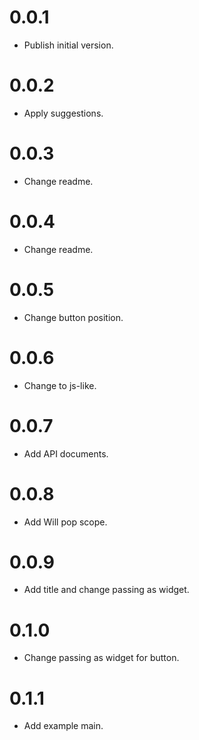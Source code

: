 # 0.0.1

  * Publish initial version.

# 0.0.2

  * Apply suggestions.

# 0.0.3

  * Change readme.

# 0.0.4

  * Change readme.

# 0.0.5

  * Change button position.

# 0.0.6

  * Change to js-like.

# 0.0.7

  * Add API documents.

# 0.0.8

  * Add Will pop scope.

# 0.0.9

  * Add title and change passing as widget.

# 0.1.0

  * Change passing as widget for button.

# 0.1.1

  * Add example main.
